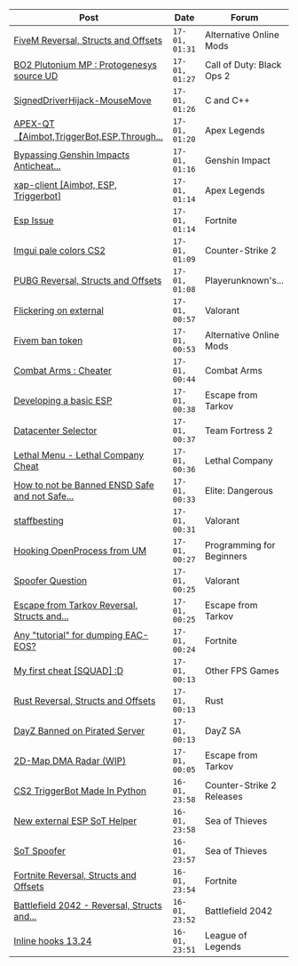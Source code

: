 |Post|Date|Forum|
|----|----|-----|
|[FiveM Reversal, Structs and Offsets](https://www.unknowncheats.me/forum/alternative-online-mods/340232-fivem-reversal-structs-offsets.html)|`17-01, 01:31`|Alternative Online Mods|
|[BO2 Plutonium MP : Protogenesys source UD](https://www.unknowncheats.me/forum/call-of-duty-black-ops-2-a/618282-bo2-plutonium-mp-protogenesys-source-ud.html)|`17-01, 01:27`|Call of Duty: Black Ops 2|
|[SignedDriverHijack-MouseMove](https://www.unknowncheats.me/forum/c-and-c-/618097-signeddriverhijack-mousemove.html)|`17-01, 01:26`|C and C++|
|[APEX-QT【Aimbot,TriggerBot,ESP,Through...](https://www.unknowncheats.me/forum/apex-legends/610936-apex-qt-aimbot-triggerbot-esp-assistance-dma.html)|`17-01, 01:20`|Apex Legends|
|[Bypassing Genshin Impacts Anticheat...](https://www.unknowncheats.me/forum/genshin-impact/612386-bypassing-genshin-impacts-anticheat-hoyoprotect.html)|`17-01, 01:16`|Genshin Impact|
|[xap-client \[Aimbot, ESP, Triggerbot\]](https://www.unknowncheats.me/forum/apex-legends/606842-xap-client-aimbot-esp-triggerbot.html)|`17-01, 01:14`|Apex Legends|
|[Esp Issue](https://www.unknowncheats.me/forum/fortnite/619650-esp-issue.html)|`17-01, 01:14`|Fortnite|
|[Imgui pale colors CS2](https://www.unknowncheats.me/forum/counter-strike-2-a/619683-imgui-pale-colors-cs2.html)|`17-01, 01:09`|Counter-Strike 2|
|[PUBG Reversal, Structs and Offsets](https://www.unknowncheats.me/forum/playerunknown-s-battlegrounds/214976-pubg-reversal-structs-offsets.html)|`17-01, 01:08`|Playerunknown's...|
|[Flickering on external](https://www.unknowncheats.me/forum/valorant/619623-flickering-external.html)|`17-01, 00:57`|Valorant|
|[Fivem ban token](https://www.unknowncheats.me/forum/alternative-online-mods/619736-fivem-ban-token.html)|`17-01, 00:53`|Alternative Online Mods|
|[Combat Arms : Cheater](https://www.unknowncheats.me/forum/combat-arms/611163-combat-arms-cheater.html)|`17-01, 00:44`|Combat Arms|
|[Developing a basic ESP](https://www.unknowncheats.me/forum/escape-from-tarkov/619380-developing-basic-esp.html)|`17-01, 00:38`|Escape from Tarkov|
|[Datacenter Selector](https://www.unknowncheats.me/forum/team-fortress-2-a/617679-datacenter-selector.html)|`17-01, 00:37`|Team Fortress 2|
|[Lethal Menu - Lethal Company Cheat](https://www.unknowncheats.me/forum/lethal-company/615575-lethal-menu-lethal-company-cheat.html)|`17-01, 00:36`|Lethal Company|
|[How to not be Banned ENSD Safe and not Safe...](https://www.unknowncheats.me/forum/elite-dangerous/619732-banned-ensd-safe-safe.html)|`17-01, 00:33`|Elite: Dangerous|
|[staffbesting](https://www.unknowncheats.me/forum/valorant/619226-staffbesting.html)|`17-01, 00:31`|Valorant|
|[Hooking OpenProcess from UM](https://www.unknowncheats.me/forum/programming-for-beginners/609407-hooking-openprocess-um.html)|`17-01, 00:27`|Programming for Beginners|
|[Spoofer Question](https://www.unknowncheats.me/forum/valorant/619719-spoofer-question.html)|`17-01, 00:25`|Valorant|
|[Escape from Tarkov Reversal, Structs and...](https://www.unknowncheats.me/forum/escape-from-tarkov/226519-escape-tarkov-reversal-structs-offsets.html)|`17-01, 00:25`|Escape from Tarkov|
|[Any "tutorial" for dumping EAC-EOS?](https://www.unknowncheats.me/forum/fortnite/619657-tutorial-dumping-eac-eos.html)|`17-01, 00:24`|Fortnite|
|[My first cheat \[SQUAD\] :D](https://www.unknowncheats.me/forum/other-fps-games/619668-cheat-squad.html)|`17-01, 00:13`|Other FPS Games|
|[Rust Reversal, Structs and Offsets](https://www.unknowncheats.me/forum/rust/164256-rust-reversal-structs-offsets.html)|`17-01, 00:13`|Rust|
|[DayZ Banned on Pirated Server](https://www.unknowncheats.me/forum/dayz-sa/619726-dayz-banned-pirated-server.html)|`17-01, 00:13`|DayZ SA|
|[2D-Map DMA Radar (WIP)](https://www.unknowncheats.me/forum/escape-from-tarkov/482418-2d-map-dma-radar-wip.html)|`17-01, 00:05`|Escape from Tarkov|
|[CS2 TriggerBot Made In Python](https://www.unknowncheats.me/forum/counter-strike-2-releases/608773-cs2-triggerbot-python.html)|`16-01, 23:58`|Counter-Strike 2 Releases|
|[New external ESP SoT Helper](https://www.unknowncheats.me/forum/sea-of-thieves/581265-external-esp-sot-helper.html)|`16-01, 23:58`|Sea of Thieves|
|[SoT Spoofer](https://www.unknowncheats.me/forum/sea-of-thieves/600776-sot-spoofer.html)|`16-01, 23:57`|Sea of Thieves|
|[Fortnite Reversal, Structs and Offsets](https://www.unknowncheats.me/forum/fortnite/235061-fortnite-reversal-structs-offsets.html)|`16-01, 23:54`|Fortnite|
|[Battlefield 2042 - Reversal, Structs and...](https://www.unknowncheats.me/forum/battlefield-2042-a/467604-battlefield-2042-reversal-structs-offsets.html)|`16-01, 23:52`|Battlefield 2042|
|[Inline hooks 13.24](https://www.unknowncheats.me/forum/league-of-legends/618860-inline-hooks-13-24-a.html)|`16-01, 23:51`|League of Legends|
